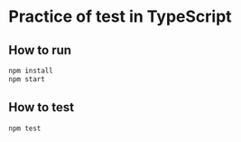# Practice of test in TypeScript

## How to run 

```bash
npm install
npm start
```

## How to test

```bash
npm test
```